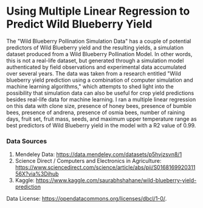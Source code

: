 # Using Multiple Linear Regression to Predict Wild Blueberry Yield

The "Wild Blueberry Pollination Simulation Data" has a couple of potential predictors of Wild Blueberry yield and the resulting yields, a simulation dataset produced from a Wild Blueberry Pollination Model. In other words, this is not a real-life dataset, but generated through a simulation model authenticated by field observations and experimental data accumulated over several years. The data was taken from a research entitled "Wild blueberry yield prediction using a combination of computer simulation and machine learning algorithms," which attempts to shed light into the possibility that simulation data can also be useful for crop yield predictions besides real-life data for machine learning. I ran a multiple linear regression on this data with clone size, presence of honey bees, presence of bumble bees, presence of andrena, presence of osmia bees, number of raining days, fruit set, fruit mass, seeds, and maximum upper temperature range as best predictors of Wild Blueberry yield in the model with a R2 value of 0.99. 

### Data Sources 
1) Mendeley Data: https://data.mendeley.com/datasets/p5hvjzsvn8/1
2) Science Direct / Computers and Electronics in Agriculture: https://www.sciencedirect.com/science/article/abs/pii/S016816992031156X?via%3Dihub
3) Kaggle: https://www.kaggle.com/saurabhshahane/wild-blueberry-yield-prediction

Data License: https://opendatacommons.org/licenses/dbcl/1-0/.
